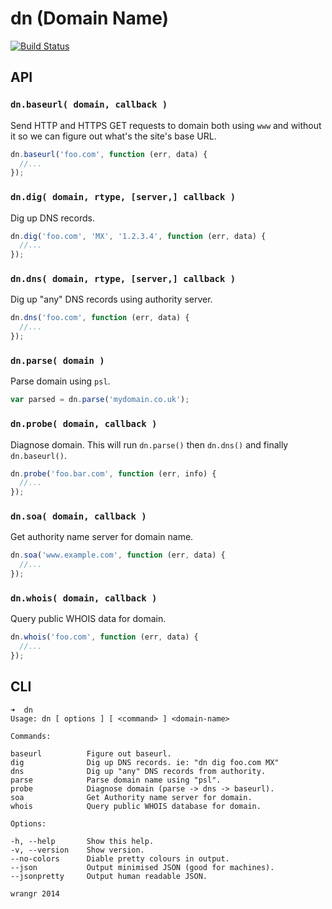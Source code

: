 # dn (Domain Name)

[![Build Status](https://magnum.travis-ci.com/wrangr/dn.svg?token=4uyuoxi9qhvAfjzUTB6y&branch=master)](https://magnum.travis-ci.com/wrangr/dn)

## API

### `dn.baseurl( domain, callback )`

Send HTTP and HTTPS GET requests to domain both using `www` and without it so we can figure out what's the site's base URL.

```js
dn.baseurl('foo.com', function (err, data) {
  //...
});
```

### `dn.dig( domain, rtype, [server,] callback )`

Dig up DNS records.

```js
dn.dig('foo.com', 'MX', '1.2.3.4', function (err, data) {
  //...
});
```

### `dn.dns( domain, rtype, [server,] callback )`

Dig up "any" DNS records using authority server.

```js
dn.dns('foo.com', function (err, data) {
  //...
});
```

### `dn.parse( domain )`

Parse domain using `psl`.

```js
var parsed = dn.parse('mydomain.co.uk');
```

### `dn.probe( domain, callback )`

Diagnose domain. This will run `dn.parse()` then `dn.dns()` and finally `dn.baseurl()`.

```js
dn.probe('foo.bar.com', function (err, info) {
  //...
});
```

### `dn.soa( domain, callback )`

Get authority name server for domain name.

```js
dn.soa('www.example.com', function (err, data) {
  //...
});
```

### `dn.whois( domain, callback )`

Query public WHOIS data for domain.

```js
dn.whois('foo.com', function (err, data) {
  //...
});
```

## CLI

```
➜  dn
Usage: dn [ options ] [ <command> ] <domain-name>

Commands:

baseurl          Figure out baseurl.
dig              Dig up DNS records. ie: "dn dig foo.com MX"
dns              Dig up "any" DNS records from authority.
parse            Parse domain name using "psl".
probe            Diagnose domain (parse -> dns -> baseurl).
soa              Get Authority name server for domain.
whois            Query public WHOIS database for domain.

Options:

-h, --help       Show this help.
-v, --version    Show version.
--no-colors      Diable pretty colours in output.
--json           Output minimised JSON (good for machines).
--jsonpretty     Output human readable JSON.

wrangr 2014
```
